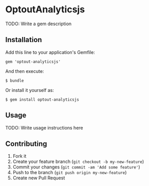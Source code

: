 # OptoutAnalyticsjs

TODO: Write a gem description

## Installation

Add this line to your application's Gemfile:

    gem 'optout-analyticsjs'

And then execute:

    $ bundle

Or install it yourself as:

    $ gem install optout-analyticsjs

## Usage

TODO: Write usage instructions here

## Contributing

1. Fork it
2. Create your feature branch (`git checkout -b my-new-feature`)
3. Commit your changes (`git commit -am 'Add some feature'`)
4. Push to the branch (`git push origin my-new-feature`)
5. Create new Pull Request
